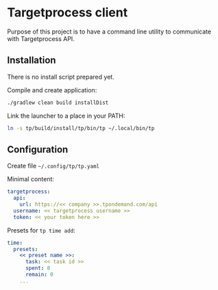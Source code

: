 # Targetprocess client

Purpose of this project is to have a command line utility
to communicate with Targetprocess API.

## Installation

There is no install script prepared yet.

Compile and create application:

```bash
./gradlew clean build installDist
```

Link the launcher to a place in your PATH:

```bash
ln -s tp/build/install/tp/bin/tp ~/.local/bin/tp
```

## Configuration

Create file `~/.config/tp/tp.yaml`

Minimal content:

```yaml
targetprocess:
  api:
    url: https://<< company >>.tpondemand.com/api
  username: << targetprocess username >>
  token: << your token here >>
```

Presets for `tp time add`:

```yaml
time:
  presets:
    << preset name >>:
      task: << task id >>
      spent: 8
      remain: 0
    ...
```
